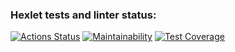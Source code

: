 ### Hexlet tests and linter status:
[![Actions Status](https://github.com/justannieannie/frontend-project-lvl3/workflows/hexlet-check/badge.svg)](https://github.com/justannieannie/frontend-project-lvl3/actions)
[![Maintainability](https://api.codeclimate.com/v1/badges/ae8d19e65e327ed43919/maintainability)](https://codeclimate.com/github/justannieannie/frontend-project-lvl3/maintainability)
[![Test Coverage](https://api.codeclimate.com/v1/badges/ae8d19e65e327ed43919/test_coverage)](https://codeclimate.com/github/justannieannie/frontend-project-lvl3/test_coverage)
